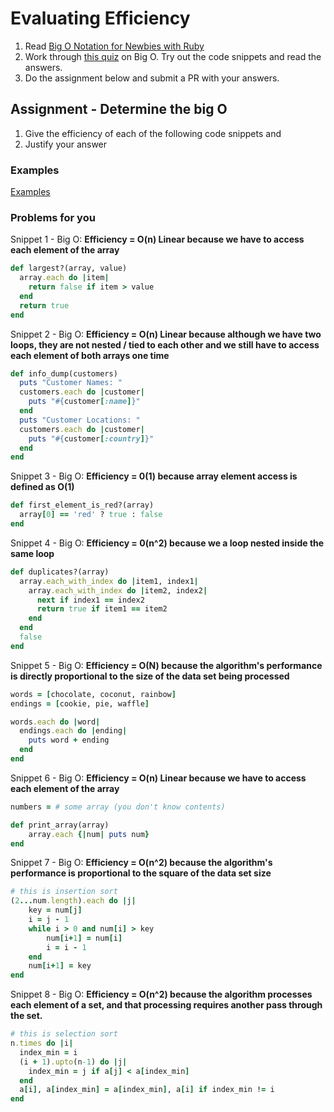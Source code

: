 # Evaluating Efficiency

1. Read [Big O Notation for Newbies with Ruby](http://www.datakicks.com/2016/06/04/big-o-notation.html)
2. Work through [this quiz](http://www.codequizzes.com/computer-science/beginner/big-o-algorithms) on Big O. Try out the code snippets and read the answers.
3. Do the assignment below and submit a PR with your answers.


## Assignment - Determine the big O
1) Give the efficiency of each of the following code snippets and
2) Justify your answer

### Examples
[Examples](examples.md)

### Problems for you

Snippet 1 - Big O:
**Efficiency = O(n) Linear because we have to access each element of the array**
```ruby
def largest?(array, value)
  array.each do |item|
    return false if item > value
  end
  return true
end
```

Snippet 2 - Big O:
**Efficiency = O(n) Linear because although we have two loops, they are not nested / tied to each other and we still have to access each element of both arrays one time**
```ruby
def info_dump(customers)
  puts "Customer Names: "
  customers.each do |customer|
    puts "#{customer[:name]}"
  end
  puts "Customer Locations: "
  customers.each do |customer|
    puts "#{customer[:country]}"
  end
end
```

Snippet 3 - Big O:
**Efficiency = 0(1) because array element access is defined as O(1)**
```ruby
def first_element_is_red?(array)
  array[0] == 'red' ? true : false
end
```

Snippet 4 - Big O:
**Efficiency = 0(n^2) because we a loop nested inside the same loop** 
```ruby
def duplicates?(array)
  array.each_with_index do |item1, index1|
    array.each_with_index do |item2, index2|
      next if index1 == index2
      return true if item1 == item2
    end
  end
  false
end
```

Snippet 5 - Big O:
**Efficiency = O(N) because the algorithm's performance is directly proportional to the size of the data set being processed**
```ruby
words = [chocolate, coconut, rainbow]
endings = [cookie, pie, waffle]

words.each do |word|
  endings.each do |ending|
    puts word + ending
  end
end
```

Snippet 6 - Big O:
**Efficiency = O(n) Linear because we have to access each element of the array**
```ruby
numbers = # some array (you don't know contents)

def print_array(array)
    array.each {|num| puts num}
end
```

Snippet 7 - Big O:
**Efficiency = O(n^2) because the algorithm's performance is proportional to the square of the data set size**
```ruby
# this is insertion sort
(2...num.length).each do |j|
    key = num[j]
    i = j - 1
    while i > 0 and num[i] > key
        num[i+1] = num[i]
        i = i - 1
    end
    num[i+1] = key
end
```

Snippet 8 - Big O:
**Efficiency = O(n^2) because the algorithm processes each element of a set, and that processing requires another pass through the set.**

```ruby
# this is selection sort
n.times do |i|
  index_min = i
  (i + 1).upto(n-1) do |j|
    index_min = j if a[j] < a[index_min]
  end
  a[i], a[index_min] = a[index_min], a[i] if index_min != i
end
```
